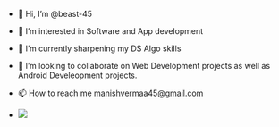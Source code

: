- 👋 Hi, I’m @beast-45
- 👀 I’m interested in Software and App development
- 🌱 I’m currently sharpening my DS Algo skills
- 💞️ I’m looking to collaborate on Web Development projects as well as Android Develeopment projects.
- 📫 How to reach me manishvermaa45@gmail.com

- ![](https://leetcard.jacoblin.cool/beast45?animation=false)

<!---
beast-45/beast-45 is a ✨ special ✨ repository because its `README.md` (this file) appears on your GitHub profile.
You can click the Preview link to take a look at your changes.
--->
